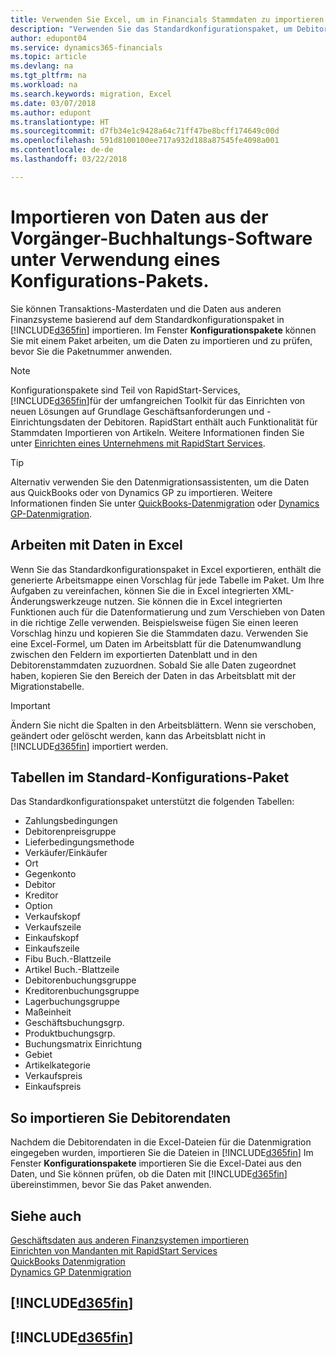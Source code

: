 ```yaml
---
title: Verwenden Sie Excel, um in Financials Stammdaten zu importieren | Microsoft Docs
description: "Verwenden Sie das Standardkonfigurationspaket, um Debitorendaten in Excel hinzuzufügen und Daten nach Finance and Operations, Business edition zu importieren."
author: edupont04
ms.service: dynamics365-financials
ms.topic: article
ms.devlang: na
ms.tgt_pltfrm: na
ms.workload: na
ms.search.keywords: migration, Excel
ms.date: 03/07/2018
ms.author: edupont
ms.translationtype: HT
ms.sourcegitcommit: d7fb34e1c9428a64c71ff47be8bcff174649c00d
ms.openlocfilehash: 591d8100100ee717a932d188a87545fe4098a001
ms.contentlocale: de-de
ms.lasthandoff: 03/22/2018

---
```

# <a name="importing-data-from-legacy-accounting-software-using-a-configuration-package"></a>Importieren von Daten aus der Vorgänger-Buchhaltungs-Software unter Verwendung eines Konfigurations-Pakets.
Sie können Transaktions-Masterdaten und die Daten aus anderen Finanzsysteme basierend auf dem Standardkonfigurationspaket in [!INCLUDE[d365fin](includes/d365fin_md.md)] importieren. Im Fenster **Konfigurationspakete** können Sie mit einem Paket arbeiten, um die Daten zu importieren und zu prüfen, bevor Sie die Paketnummer anwenden.  

> [!NOTE]  
> Konfigurationspakete sind Teil von RapidStart-Services, [!INCLUDE[d365fin](includes/d365fin_md.md)]für der umfangreichen Toolkit für das Einrichten von neuen Lösungen auf Grundlage Geschäftsanforderungen und -Einrichtungsdaten der Debitoren. RapidStart enthält auch Funktionalität für Stammdaten Importieren von Artikeln. Weitere Informationen finden Sie unter [Einrichten eines Unternehmens mit RapidStart Services](admin-set-up-a-company-with-rapidstart.md).

> [!TIP]  
>   Alternativ verwenden Sie den Datenmigrationsassistenten, um die Daten aus QuickBooks oder von Dynamics GP zu importieren. Weitere Informationen finden Sie unter [QuickBooks-Datenmigration](ui-extensions-quickbooks-data-migration.md) oder [Dynamics GP-Datenmigration](ui-extensions-dynamicsgp-data-migration.md).  

## <a name="working-with-data-in-excel"></a>Arbeiten mit Daten in Excel
Wenn Sie das Standardkonfigurationspaket in Excel exportieren, enthält die generierte Arbeitsmappe einen Vorschlag für jede Tabelle im Paket. Um Ihre Aufgaben zu vereinfachen, können Sie die in Excel integrierten XML-Änderungswerkzeuge nutzen. Sie können die in Excel integrierten Funktionen auch für die Datenformatierung und zum Verschieben von Daten in die richtige Zelle verwenden. Beispielsweise fügen Sie einen leeren Vorschlag hinzu und kopieren Sie die Stammdaten dazu. Verwenden Sie eine Excel-Formel, um Daten im Arbeitsblatt für die Datenumwandlung zwischen den Feldern im exportierten Datenblatt und in den Debitorenstammdaten zuzuordnen. Sobald Sie alle Daten zugeordnet haben, kopieren Sie den Bereich der Daten in das Arbeitsblatt mit der Migrationstabelle.  

> [!IMPORTANT]  
>  Ändern Sie nicht die Spalten in den Arbeitsblättern. Wenn sie verschoben, geändert oder gelöscht werden, kann das Arbeitsblatt nicht in [!INCLUDE[d365fin](includes/d365fin_md.md)] importiert werden.

## <a name="tables-in-the-default-configuration-package"></a>Tabellen im Standard-Konfigurations-Paket
Das Standardkonfigurationspaket unterstützt die folgenden Tabellen:

-   Zahlungsbedingungen
-   Debitorenpreisgruppe
-   Lieferbedingungsmethode
-   Verkäufer/Einkäufer
-   Ort
-   Gegenkonto
-   Debitor
-   Kreditor
-   Option
-   Verkaufskopf
-   Verkaufszeile
-   Einkaufskopf
-   Einkaufszeile
-   Fibu Buch.-Blattzeile
-   Artikel Buch.-Blattzeile
-   Debitorenbuchungsgruppe
-   Kreditorenbuchungsgruppe
-   Lagerbuchungsgruppe
-   Maßeinheit
-   Geschäftsbuchungsgrp.
-   Produktbuchungsgrp.
-   Buchungsmatrix Einrichtung
-   Gebiet
-   Artikelkategorie
-   Verkaufspreis
-   Einkaufspreis

## <a name="importing-customer-data"></a>So importieren Sie Debitorendaten
Nachdem die Debitorendaten in die Excel-Dateien für die Datenmigration eingegeben wurden, importieren Sie die Dateien in [!INCLUDE[d365fin](includes/d365fin_md.md)] Im Fenster **Konfigurationspakete** importieren Sie die Excel-Datei aus den Daten, und Sie können prüfen, ob die Daten mit [!INCLUDE[d365fin](includes/d365fin_md.md)] übereinstimmen, bevor Sie das Paket anwenden.

## <a name="see-also"></a>Siehe auch
[Geschäftsdaten aus anderen Finanzsystemen importieren](upload-data.md)  
[Einrichten von Mandanten mit RapidStart Services](admin-set-up-a-company-with-rapidstart.md)  
[QuickBooks Datenmigration](ui-extensions-quickbooks-data-migration.md)  
[Dynamics GP Datenmigration](ui-extensions-dynamicsgp-data-migration.md)  

## [!INCLUDE[d365fin](includes/free_trial_md.md)]  
## [!INCLUDE[d365fin](includes/training_link_md.md)]

